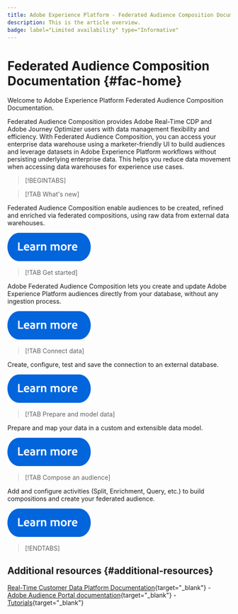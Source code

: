 ```yaml
---
title: Adobe Experience Platform - Federated Audience Composition Documentation Home Page
description: This is the article overview.
badge: label="Limited availability" type="Informative"
---
```


# Federated Audience Composition Documentation  {#fac-home}

Welcome to Adobe Experience Platform Federated Audience Composition Documentation.

Federated Audience Composition provides Adobe Real-Time CDP and Adobe Journey Optimizer users with data management flexibility and efficiency. With Federated Audience Composition, you can access your enterprise data warehouse using a marketer-friendly UI to build audiences and leverage datasets in Adobe Experience Platform workflows without persisting underlying enterprise data. This helps you reduce data movement when accessing data warehouses for experience use cases.

>[!BEGINTABS]

>[!TAB What's new] 

Federated Audience Composition enable audiences to be created, refined and enriched via federated compositions, using raw data from external data warehouses.

[![image](assets/learn-more-button.svg)](start/release-notes.md)

>[!TAB Get started] 

Adobe Federated Audience Composition lets you create and update Adobe Experience Platform audiences directly from your database, without any ingestion process.

[![image](assets/learn-more-button.svg)](start/get-started.md)


>[!TAB Connect data]

Create, configure, test and save the connection to an external database.

[![image](assets/learn-more-button.svg)](connections/federated-db.md)

>[!TAB Prepare and model data]

Prepare and map your data in a custom and extensible data model.

[![image](assets/learn-more-button.svg)](data-management/gs-models.md)

>[!TAB Compose an audience]

Add and configure activities (Split, Enrichment, Query, etc.) to build compositions and create your federated audience.

[![image](assets/learn-more-button.svg)](compositions/gs-compositions.md)



>[!ENDTABS]


## Additional resources  {#additional-resources}

[Real-Time Customer Data Platform Documentation](https://experienceleague.adobe.com/en/docs/experience-platform/rtcdp/home){target="_blank"} - [Adobe Audience Portal documentation](https://experienceleague.adobe.com/en/docs/experience-platform/segmentation/ui/segment-builder){target="_blank"} - [Tutorials](https://experienceleague.adobe.com/en/docs/platform-learn/tutorials/audiences/introduction-to-audience-portal-and-composition){target="_blank"} 


